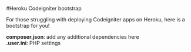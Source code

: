 #Heroku Codeigniter bootstrap

For those struggling with deploying Codeigniter apps on Heroku, here is a bootstrap for you!

**composer.json**: add any additional dependencies here<br>
**.user.ini**: PHP settings

